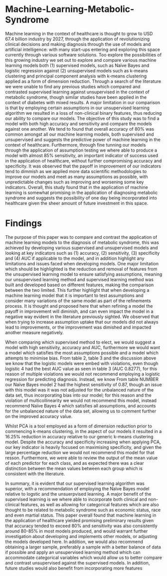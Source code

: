 # Machine-Learning-Metabolic-Syndrome

Machine learning in the context of healthcare is thought to grow to USD 67.4 billion industry by 2027, through the application of revolutionizing clinical decisions and making diagnosis through the use of models and artificial intelligence: with many start-ups entering and exploring this space currently through various software solutions. Too explore the possibilities of this growing industry we set out to explore and compare various machine learning models both (1) supervised models, such as Naïve Bayes and logistic regression against (2) unsupervised models such as k-means clustering and principal component analysis with k-means clustering applied as a form of dimension reduction. Through a search of the literature we were unable to find any previous studies which compared and contrasted supervised learning against unsupervised in the context of metabolic syndrome, though similar studies have been applied in the context of diabetes with mixed results. A major limitation in our comparison is that by employing certain assumptions in our unsupervised learning algorithm we resulted in a loss of non-clinical binary features, thus reducing our ability to compare our models. The objective of this study was to find a model with both high accuracy and sensitivity and compare the models against one another. We tend to found that overall accuracy of 80% was common amongst all our machine learning models, both supervised and unsupervised and suggests the predictive power of machine learning in the context of healthcare. Furthermore, through fine tunning our models through the application of assumption testing we where able to produce a model with almost 85% sensitivity, an important indicator of success used in the application of healthcare, without further compromising accuracy and specificity. It was observed that the payoff in improvement of our indicators tend to dimmish as we applied more data scientific methodologies to improve our models and meet as many assumptions as possible, with unpredictable changes such as improving and worsening some key indicators. Overall, this study found that in the application of machine learning is somewhat promising in the application of diagnosing metabolic syndrome and suggests the possibility of one day being incorporated into healthcare given the sheer amount of future investment in this space. 

# Findings

The purpose of this paper was to compare and contrast the application of machine learning models to the diagnosis of metabolic syndrome, this was achieved by developing various supervised and unsupervised models and looking at key indicators such as (1) accuracy, (2) sensitivity, (3) specificity and (4) AUC if applicable to the model, and in addition highlight any limitations and issues faced when developing models. One major limitation which should be highlighted is the reduction and removal of features from the unsupervised learning model to ensure satisfying assumptions, meaning our unsupervised learning method and supervised learning method was built and developed based on different features, making the comparison between the two limited. This further highlight that when developing a machine learning model that it is important to test assumptions and consider many variations of the same model as part of the refinements process. It is thought and proposed here that when refining a model the payoff in improvement will diminish, and can even impact the model in a negative way evident in the literature previously sighted. We observed that when trying to increase assumption uptake that our models did not always lead to improvements, or the improvement was dimished and impacted another measure negatively.

When comparing which supervised method to elect, we would suggest a model with high sensitivity, accuracy and AUC, furthermore we would want a model which satisfies the most assumptions possible and a model which attempts to minimise bias. From table 2, table 3 and the discussion above we know that the logistic models were embed with violations, even though logistic 4 had the best AUC value as seen in table 3 (AUC 0.8277), for this reason of multiple violations we would not recommend employing a logistic regression for predicting diagnosis. Instead, we know From table NUMBER our Naïve Bayes model 2 had the highest sensitivity of 0.87, though an issue with this model was it was not adjusted for the unbalanced nature of the data set, thus incorporating bias into our model; for this reason and the violation of multicollinearity we would not recommend this model, instead recommend Naïve Bayes 4 which satisfies all assumptions, and accounts for the unbalanced nature of the data set, allowing us to comment further on the improved accuracy value.  
	
Whilst PCA is a tool employed as a form of dimension reduction prior to commencing k-means clustering, in the aspect of our models it resulted in a 16.25% reduction in accuracy relative to our generic k-means clustering model. Despite the accuracy and specificity increasing when applying PCA, our key indicator is heavily focused on maximising specificity, and given the large percentage reduction we would not recommend this model for that resson. Furthermore, we were able to review the output of the mean value of each predictor for each class, and as expected there was a clear distinction between the mean values between each group which is consistent with the literature. 

In summary, it is evident that our supervised learning algorithm was superior, with a recommendation of employing the Naïve Bayes model relative to logstic and the unsuerpvised learning. A major benefit of the supervised learning is we where able to incorporate both clinical and non-clinical features, as well as allowing for categorical features which are also thought to be related to metabolic syndrome such as economic status, race and even martial status. This paper overall found that machine learning in the application of healthcare yielded promising preliminary results given that accuracy tended to exceed 80% and sensitivity was also consistently around 80-85% in most models produced, and would warrant further investigation about developing and implements other models, or adjusting the models developed here. In addition, we would also recommend obtaining a larger sample, preferably a sample with a better balance of data if possible and apply an unsupervised learning method which can accommodate categorical variables which would allow us to better compare and contrast unsupervised against the supervised models. In addition, future studies would also benefit from incorporating more features 
